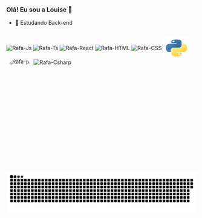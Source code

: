 ### Olá! Eu sou a Louise  👋
- 🔭 Estudando Back-end
  
 <div style="display: inline_block"><br>
  <img align="center" alt="Rafa-Js" height="55" width="70" src="https://cdn.jsdelivr.net/gh/devicons/devicon/icons/git/git-original-wordmark.svg">
  <img align="center" alt="Rafa-Ts" height="55" width="70" src="https://cdn.jsdelivr.net/gh/devicons/devicon/icons/github/github-original-wordmark.svg">
  <img align="center" alt="Rafa-React" height="55" width="70" src="https://cdn.jsdelivr.net/gh/devicons/devicon/icons/gitlab/gitlab-original-wordmark.svg">
  <img align="center" alt="Rafa-HTML" height="55" width="70" src="https://upload.wikimedia.org/wikipedia/commons/thumb/6/61/HTML5_logo_and_wordmark.svg/1200px-HTML5_logo_and_wordmark.svg.png">
  <img align="center" alt="Rafa-CSS" height="55" width="70" src="https://cdn-icons-png.flaticon.com/512/919/919826.png">
  <img align="center" alt="Rafa-Python" height="55" width="70" src="https://raw.githubusercontent.com/devicons/devicon/master/icons/python/python-original.svg">
  <img align="center" alt="Rafa-Csharp" height="55" width="70" src="https://cdn.jsdelivr.net/gh/devicons/devicon/icons/visualstudio/visualstudio-plain-wordmark.svg">
  <img align="left" alt="Rafa-pic" height="300" style="border-radius:50px;" src="https://i.picasion.com/pic91/55f48bbea511a651a6c9a2442b86335a.gif">
</div>
  
![Snake animation](https://github.com/Louis3-silv4/Louis3-silv4/blob/output/github-contribution-grid-snake.svg)
 
</div>
